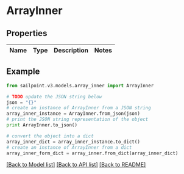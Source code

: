 # ArrayInner


## Properties

Name | Type | Description | Notes
------------ | ------------- | ------------- | -------------

## Example

```python
from sailpoint.v3.models.array_inner import ArrayInner

# TODO update the JSON string below
json = "{}"
# create an instance of ArrayInner from a JSON string
array_inner_instance = ArrayInner.from_json(json)
# print the JSON string representation of the object
print ArrayInner.to_json()

# convert the object into a dict
array_inner_dict = array_inner_instance.to_dict()
# create an instance of ArrayInner from a dict
array_inner_form_dict = array_inner.from_dict(array_inner_dict)
```
[[Back to Model list]](../README.md#documentation-for-models) [[Back to API list]](../README.md#documentation-for-api-endpoints) [[Back to README]](../README.md)



